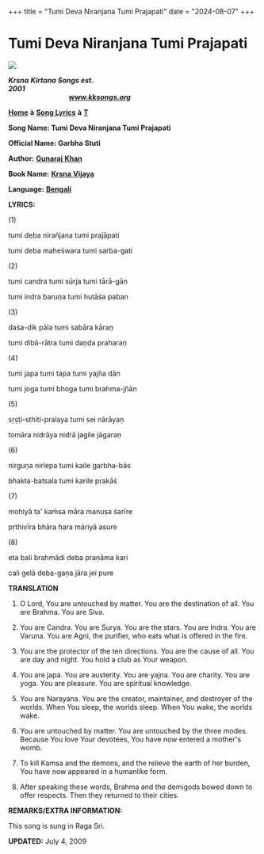 +++
title = "Tumi Deva Niranjana Tumi Prajapati"
date = "2024-08-07"
+++

# Tumi Deva Niranjana Tumi Prajapati
**[![](http://kksongs.org/image_files/image002.jpg)](http://kksongs.org/)**

**_Krsna_** **_Kirtana Songs est. 2001_**                                                                                                                                                      **_www.kksongs.org_**

**[Home](http://kksongs.org/)** **à** **[Song Lyrics](http://kksongs.org/lyrics.html)** **à** **[T](http://kksongs.org/songs/song_t.html)**

**Song Name: Tumi Deva Niranjana Tumi Prajapati**

**Official Name: Garbha Stuti**

**Author:** [**Gunaraj** **Khan**](http://kksongs.org/authors/list/gunaraj.html)

**Book Name:** [**Krsna** **Vijaya**](http://kksongs.org/authors/krsnavijaya.html)

**Language:** [**Bengali**](http://kksongs.org/language/list/bengali.html)

**LYRICS:**

(1)

tumi deba nirañjana tumi prajāpati

tumi deba maheśwara tumi sarba-gati

(2)

tumi candra tumi sūrja tumi tārā-gān

tumi indra baruṇa tumi hutāśa paban

(3)

daśa-dik pāla tumi sabāra kāraṇ

tumi dibā-rātra tumi daṇḍa praharaṇ

(4)

tumi japa tumi tapa tumi yajña dān

tumi joga tumi bhoga tumi brahma-jñān

(5)

sṛṣṭi-sthiti-pralaya tumi sei nārāyaṇ

tomāra nidrāya nidrā jagile jāgaraṇ

(6)

nirguṇa nirlepa tumi kaile garbha-bās

bhakta-batsala tumi karile prakāś

(7)

mohiyā ta' kaḿsa māra manuṣa śarīre

pṛthivīra bhāra hara māriyā asure

(8)

eta bali brahmādi deba praṇāma kari

cali gelā deba-gaṇa jāra jei pure

**TRANSLATION**

1) O Lord, You are untouched by matter. You are the destination of all. You are Brahma. You are Siva.

2) You are Candra. You are Surya. You are the stars. You are Indra. You are Varuna. You are Agni, the purifier, who eats what is offered in the fire.

3) You are the protector of the ten directions. You are the cause of all. You are day and night. You hold a club as Your weapon.

4) You are japa. You are austerity. You are yajna. You are charity. You are yoga. You are pleasure. You are spiritual knowledge.

5) You are Narayana. You are the creator, maintainer, and destroyer of the worlds. When You sleep, the worlds sleep. When You wake, the worlds wake.

6) You are untouched by matter. You are untouched by the three modes. Because You love Your devotees, You have now entered a mother's womb.

7) To kill Kamsa and the demons, and the relieve the earth of her burden, You have now appeared in a humanlike form.

8) After speaking these words, Brahma and the demigods bowed down to offer respects. Then they returned to their cities.

**REMARKS/EXTRA INFORMATION:**

This song is sung in Raga Sri.

**UPDATED:** July 4, 2009